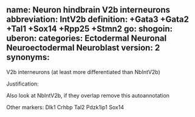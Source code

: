 name: Neuron hindbrain V2b interneurons
abbreviation: IntV2b
definition: +Gata3 +Gata2 +Tal1 +Sox14 +Rpp25 +Stmn2
go:
shogoin: 
uberon:
categories: Ectodermal Neuronal Neuroectodermal Neuroblast
version: 2
synonyms:
---

V2b interneurons (at least more differentiated than NbIntV2b)

Justification:

Also look at NbIntV2b, if they overlap remove this autoannotation

Other markers:
Dlk1
Crhbp
Tal2
Pdzk1ip1
Sox14

